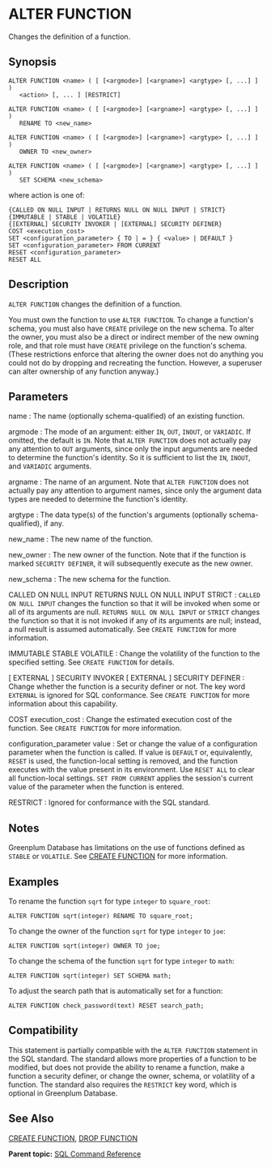 # ALTER FUNCTION 

Changes the definition of a function.

## Synopsis 

``` {#sql_command_synopsis}
ALTER FUNCTION <name> ( [ [<argmode>] [<argname>] <argtype> [, ...] ] ) 
   <action> [, ... ] [RESTRICT]

ALTER FUNCTION <name> ( [ [<argmode>] [<argname>] <argtype> [, ...] ] )
   RENAME TO <new_name>

ALTER FUNCTION <name> ( [ [<argmode>] [<argname>] <argtype> [, ...] ] ) 
   OWNER TO <new_owner>

ALTER FUNCTION <name> ( [ [<argmode>] [<argname>] <argtype> [, ...] ] ) 
   SET SCHEMA <new_schema>
```

where action is one of:

```
{CALLED ON NULL INPUT | RETURNS NULL ON NULL INPUT | STRICT}
{IMMUTABLE | STABLE | VOLATILE}
{[EXTERNAL] SECURITY INVOKER | [EXTERNAL] SECURITY DEFINER}
COST <execution_cost>
SET <configuration_parameter> { TO | = } { <value> | DEFAULT }
SET <configuration_parameter> FROM CURRENT
RESET <configuration_parameter>
RESET ALL
```

## Description 

`ALTER FUNCTION` changes the definition of a function.

You must own the function to use `ALTER FUNCTION`. To change a function's schema, you must also have `CREATE` privilege on the new schema. To alter the owner, you must also be a direct or indirect member of the new owning role, and that role must have `CREATE` privilege on the function's schema. \(These restrictions enforce that altering the owner does not do anything you could not do by dropping and recreating the function. However, a superuser can alter ownership of any function anyway.\)

## Parameters 

name
:   The name \(optionally schema-qualified\) of an existing function.

argmode
:   The mode of an argument: either `IN`, `OUT`, `INOUT`, or `VARIADIC`. If omitted, the default is `IN`. Note that `ALTER FUNCTION` does not actually pay any attention to `OUT` arguments, since only the input arguments are needed to determine the function's identity. So it is sufficient to list the `IN`, `INOUT`, and `VARIADIC` arguments.

argname
:   The name of an argument. Note that `ALTER FUNCTION` does not actually pay any attention to argument names, since only the argument data types are needed to determine the function's identity.

argtype
:   The data type\(s\) of the function's arguments \(optionally schema-qualified\), if any.

new\_name
:   The new name of the function.

new\_owner
:   The new owner of the function. Note that if the function is marked `SECURITY DEFINER`, it will subsequently execute as the new owner.

new\_schema
:   The new schema for the function.

CALLED ON NULL INPUT
RETURNS NULL ON NULL INPUT
STRICT
:   `CALLED ON NULL INPUT` changes the function so that it will be invoked when some or all of its arguments are null. `RETURNS NULL ON NULL INPUT` or `STRICT` changes the function so that it is not invoked if any of its arguments are null; instead, a null result is assumed automatically. See `CREATE FUNCTION` for more information.

IMMUTABLE
STABLE
VOLATILE
:   Change the volatility of the function to the specified setting. See `CREATE FUNCTION` for details.

\[ EXTERNAL \] SECURITY INVOKER
\[ EXTERNAL \] SECURITY DEFINER
:   Change whether the function is a security definer or not. The key word `EXTERNAL` is ignored for SQL conformance. See `CREATE FUNCTION` for more information about this capability.

COST execution\_cost
:   Change the estimated execution cost of the function. See `CREATE FUNCTION` for more information.

configuration\_parameter
value
:   Set or change the value of a configuration parameter when the function is called. If value is `DEFAULT` or, equivalently, `RESET` is used, the function-local setting is removed, and the function executes with the value present in its environment. Use `RESET ALL` to clear all function-local settings. `SET FROM CURRENT` applies the session's current value of the parameter when the function is entered.

RESTRICT
:   Ignored for conformance with the SQL standard.

## Notes 

Greenplum Database has limitations on the use of functions defined as `STABLE` or `VOLATILE`. See [CREATE FUNCTION](CREATE_FUNCTION.html) for more information.

## Examples 

To rename the function `sqrt` for type `integer` to `square_root`:

```
ALTER FUNCTION sqrt(integer) RENAME TO square_root;
```

To change the owner of the function `sqrt` for type `integer` to `joe`:

```
ALTER FUNCTION sqrt(integer) OWNER TO joe;
```

To change the schema of the function `sqrt` for type `integer` to `math`:

```
ALTER FUNCTION sqrt(integer) SET SCHEMA math;
```

To adjust the search path that is automatically set for a function:

```
ALTER FUNCTION check_password(text) RESET search_path;
```

## Compatibility 

This statement is partially compatible with the `ALTER FUNCTION` statement in the SQL standard. The standard allows more properties of a function to be modified, but does not provide the ability to rename a function, make a function a security definer, or change the owner, schema, or volatility of a function. The standard also requires the `RESTRICT` key word, which is optional in Greenplum Database.

## See Also 

[CREATE FUNCTION](CREATE_FUNCTION.html), [DROP FUNCTION](DROP_FUNCTION.html)

**Parent topic:** [SQL Command Reference](../sql_commands/sql_ref.html)


